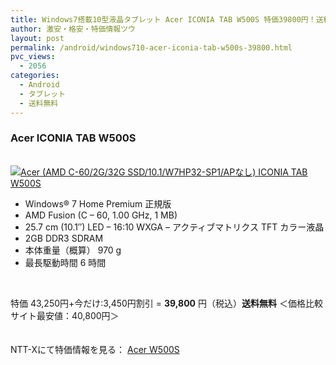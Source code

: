 ```yaml
---
title: Windows7搭載10型液晶タブレット Acer ICONIA TAB W500S 特価39800円！送料無料！
author: 激安・格安・特価情報ツウ
layout: post
permalink: /android/windows710-acer-iconia-tab-w500s-39800.html
pvc_views:
  - 2056
categories:
  - Android
  - タブレット
  - 送料無料
---
```

### Acer ICONIA TAB W500S

<div class="img-bg2 img_L">
  <a href="http://px.a8.net/svt/ejp?a8mat=ZYP6S+8IMA3E+S1Q+BWGDT&#038;a8ejpredirect=http://nttxstore.jp/_II_EI13727292" target="_blank"><br /> <img border="0" alt="Acer (AMD C-60/2G/32G SSD/10.1/W7HP32-SP1/APなし) ICONIA TAB W500S" src="http://i1.wp.com/image.nttxstore.jp/l2_images/E/EI/EI13727292.jpg?w=120" data-recalc-dims="1" /></a>
</div>

<!--more-->

  * Windows® 7 Home Premium 正規版
  * AMD Fusion (C &#8211; 60, 1.00 GHz, 1 MB)
  * 25.7 cm (10.1&#8243;) LED &#8211; 16:10 WXGA &#8211; アクティブマトリクス TFT カラー液晶
  * 2GB DDR3 SDRAM
  * 本体重量（概算） 970 g
  * 最長駆動時間 6 時間

<br clear="all" />

特価 43,250円+今だけ:3,450円割引 = <span class="tokka-price"><strong>39,800</strong></span> 円（税込）**送料無料** ＜価格比較サイト最安値：40,800円＞

　  
NTT-Xにて特価情報を見る： <span class="fs150p"><a href="http://px.a8.net/svt/ejp?a8mat=ZYP6S+8IMA3E+S1Q+BWGDT&#038;a8ejpredirect=http://nttxstore.jp/_II_EI13727292" target="_blank">Acer W500S</a></span>